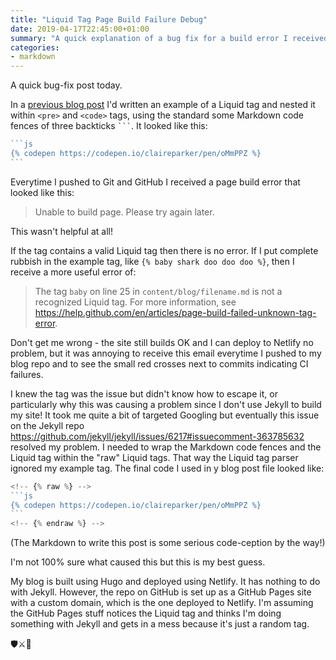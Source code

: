 ```yaml
---
title: "Liquid Tag Page Build Failure Debug"
date: 2019-04-17T22:45:00+01:00
summary: "A quick explanation of a bug fix for a build error I received working on this site, related to Liquid tags and Jekyll."
categories:
- markdown
---
```


A quick bug-fix post today.

In a [previous blog post](/blog/2019-01-15-how-to-embed-codepens-in-blog-posts/) I'd written an example of a Liquid tag and nested it within `<pre>` and `<code>` tags, using the standard some Markdown code fences of three backticks <code>```</code>. It looked like this:

<!-- {% raw %} -->
````js
```js
{% codepen https://codepen.io/claireparker/pen/oMmPPZ %}
```
````
<!-- {% endraw %} -->

Everytime I pushed to Git and GitHub I received a page build error that looked like this:

> Unable to build page. Please try again later.

This wasn't helpful at all!

If the tag contains a valid Liquid tag then there is no error. If I put complete rubbish in the example tag, like `{% baby shark doo doo doo %}`, then I receive a more useful error of:

> The tag `baby` on line 25 in `content/blog/filename.md` is not a recognized Liquid tag. For more information, see https://help.github.com/en/articles/page-build-failed-unknown-tag-error.

Don't get me wrong - the site still builds OK and I can deploy to Netlify no problem, but it was annoying to receive this email everytime I pushed to my blog repo and to see the small red crosses next to commits indicating CI failures.

I knew the tag was the issue but didn't know how to escape it, or particularly why this was causing a problem since I don't use Jekyll to build my site! It took me quite a bit of targeted Googling but eventually this issue on the Jekyll repo https://github.com/jekyll/jekyll/issues/6217#issuecomment-363785632 resolved my problem. I needed to wrap the Markdown code fences and the Liquid tag within the "raw" Liquid tags. That way the Liquid tag parser ignored my example tag. The final code I used in y blog post file looked like:

<!-- {% raw %} -->
````js
<!-- {% raw %} -->
```js
{% codepen https://codepen.io/claireparker/pen/oMmPPZ %}
```
<!-- {% endraw %} -->
````
<!-- {% endraw %} -->

(The Markdown to write this post is some serious code-ception by the way!)

I'm not 100% sure what caused this but this is my best guess.

My blog is built using Hugo and deployed using Netlify. It has nothing to do with Jekyll. However, the repo on GitHub is set up as a GitHub Pages site with a custom domain, which is the one deployed to Netlify. I'm assuming the GitHub Pages stuff notices the Liquid tag and thinks I'm doing something with Jekyll and gets in a mess because it's just a random tag.

🛡⚔️🐛